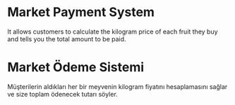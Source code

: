 # Market Payment System
It allows customers to calculate the kilogram price of each fruit they buy and tells you the total amount to be paid.

# Market Ödeme Sistemi
Müşterilerin aldıkları her bir meyvenin kilogram fiyatını hesaplamasını sağlar ve size toplam ödenecek tutarı söyler.
